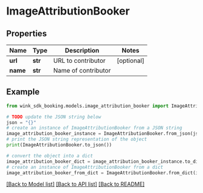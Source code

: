 # ImageAttributionBooker


## Properties

Name | Type | Description | Notes
------------ | ------------- | ------------- | -------------
**url** | **str** | URL to contributor | [optional] 
**name** | **str** | Name of contributor | 

## Example

```python
from wink_sdk_booking.models.image_attribution_booker import ImageAttributionBooker

# TODO update the JSON string below
json = "{}"
# create an instance of ImageAttributionBooker from a JSON string
image_attribution_booker_instance = ImageAttributionBooker.from_json(json)
# print the JSON string representation of the object
print(ImageAttributionBooker.to_json())

# convert the object into a dict
image_attribution_booker_dict = image_attribution_booker_instance.to_dict()
# create an instance of ImageAttributionBooker from a dict
image_attribution_booker_from_dict = ImageAttributionBooker.from_dict(image_attribution_booker_dict)
```
[[Back to Model list]](../README.md#documentation-for-models) [[Back to API list]](../README.md#documentation-for-api-endpoints) [[Back to README]](../README.md)


